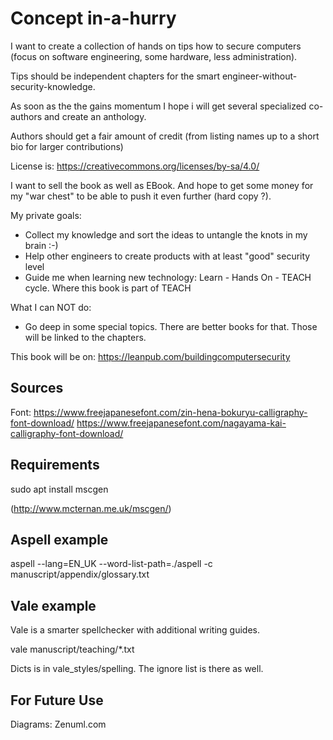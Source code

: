 Concept in-a-hurry
==================

I want to create a collection of hands on tips how to secure computers (focus on software engineering, some hardware, less administration).

Tips should be independent chapters for the smart engineer-without-security-knowledge.

As soon as the the gains momentum I hope i will get several specialized co-authors and create an anthology.

Authors should get a fair amount of credit (from listing names <of course> up to a short bio for larger contributions)

License is: https://creativecommons.org/licenses/by-sa/4.0/

I want to sell the book as well as EBook. And hope to get some money for my "war chest" to be able to push it even further (hard copy ?).

My private goals:

* Collect my knowledge and sort the ideas to untangle the knots in my brain :-)
* Help other engineers to create products with at least "good" security level
* Guide me when learning new technology: Learn - Hands On - TEACH cycle. Where this book is part of TEACH

What I can NOT do:

* Go deep in some special topics. There are better books for that. Those will be linked to the chapters.

This book will be on: https://leanpub.com/buildingcomputersecurity


Sources
-------

Font: https://www.freejapanesefont.com/zin-hena-bokuryu-calligraphy-font-download/
https://www.freejapanesefont.com/nagayama-kai-calligraphy-font-download/


Requirements
------------

sudo apt install mscgen

(http://www.mcternan.me.uk/mscgen/)

Aspell example
--------------

aspell --lang=EN_UK --word-list-path=./aspell -c manuscript/appendix/glossary.txt

Vale example
------------

Vale is a smarter spellchecker with additional writing guides.

vale manuscript/teaching/*.txt

Dicts is in vale_styles/spelling. The ignore list is there as well.


For Future Use
--------------

Diagrams:
Zenuml.com
